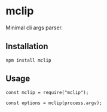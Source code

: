 # mclip

Minimal cli args parser.

## Installation
```
npm install mclip
```

## Usage

```
const mclip = require("mclip");

const options = mclip(process.argv);

```